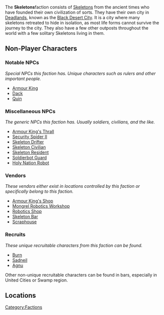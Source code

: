 The **Skeletons**faction consists of [Skeletons](Skeleton.md "wikilink")
from the ancient times who have founded their own civilization of sorts.
They have their own city in [Deadlands](Deadlands.md "wikilink"), known as
the [Black Desert City](Black_Desert_City.md "wikilink"). It is a city
where many skeletons retreated to hide in isolation, as most life forms
cannot survive the journey to the city. They also have a few other
outposts throughout the world with a few solitary Skeletons living in
them.

## Non-Player Characters

### Notable NPCs

*Special NPCs this faction has. Unique characters such as rulers and
other important people.*

- [Armour King](Armour_King.md "wikilink")
- [Dack](Dack.md "wikilink")
- [Quin](Quin.md "wikilink")

### Miscellaneous NPCs

*The generic NPCs this faction has. Usually soldiers, civilians, and the
like.*

- [Armour King's Thrall](Armour_King's_Thrall.md "wikilink")
- [Security Spider II](Security_Spider_II.md "wikilink")
- [Skeleton Drifter](Skeleton_Drifter.md "wikilink")
- [Skeleton Civilian](Skeleton_Civilian.md "wikilink")
- [Skeleton Resident](Skeleton_Resident "wikilink")
- [Soldierbot Guard](Soldierbot_Guard.md "wikilink")
- [Holy Nation Robot](Holy_Nation_Robot.md "wikilink")

### Vendors

*These vendors either exist in locations controlled by this faction or
specifically belong to this faction.*

- [Armour King's Shop](Armour_King's_Shop.md "wikilink")
- [Mongrel Robotics Workshop](Mongrel_Robotics_Workshop.md "wikilink")
- [Robotics Shop](Robotics_Shop.md "wikilink")
- [Skeleton Bar](Skeleton_Bar.md "wikilink")
- [Scraphouse](Scraphouse.md "wikilink")

### Recruits

*These unique recruitable characters from this faction can be found.*

- [Burn](Burn.md "wikilink")
- [Sadneil](Sadneil.md "wikilink")
- [Agnu](Agnu.md "wikilink")

Other non-unique recruitable characters can be found in bars, especially
in United Cities or Swamp region.

## Locations

[Category:Factions](Category:Factions "wikilink")